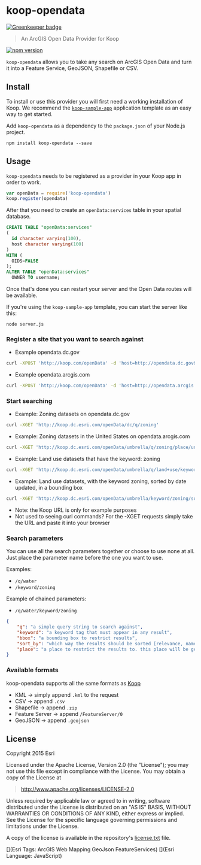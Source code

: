 # koop-opendata

[![Greenkeeper badge](https://badges.greenkeeper.io/koopjs/koop-opendata.svg)](https://greenkeeper.io/)

> An ArcGIS Open Data Provider for Koop

[![npm version][npm-img]][npm-url]

[npm-img]: https://img.shields.io/npm/v/koop-opendata.svg?style=flat-square
[npm-url]: https://www.npmjs.com/package/koop-opendata

`koop-opendata` allows you to take any search on ArcGIS Open Data and turn it into a Feature Service, GeoJSON, Shapefile or CSV.

## Install

To install or use this provider you will first need a working installation of Koop. We recommend the [`koop-sample-app`](https://github.com/koopjs/koop-sample-app) application template as an easy way to get started.

Add `koop-opendata` as a dependency to the `package.json` of your Node.js project.

```
npm install koop-opendata --save
```

## Usage

`koop-opendata` needs to be registered as a provider in your Koop app in order to work.

```js
var openData = require('koop-opendata')
koop.register(opendata)
```

After that you need to create an `openData:services` table in your spatial database.

```sql
CREATE TABLE "openData:services"
(
  id character varying(100),
  host character varying(100)
)
WITH (
  OIDS=FALSE
);
ALTER TABLE "openData:services"
  OWNER TO username;
```

Once that's done you can restart your server and the Open Data routes will be available.

If you're using the `koop-sample-app` template, you can start the server like this:

```
node server.js
```

### Register a site that you want to search against

- Example opendata.dc.gov
``` bash
curl -XPOST 'http://koop.com/openData' -d 'host=http://opendata.dc.gov&id=dc'
```
- Example opendata.arcgis.com
``` bash
curl -XPOST 'http://koop.com/openData' -d 'host=http://opendata.arcgis.com&id=umbrella'
```

### Start searching

- Example: Zoning datasets on opendata.dc.gov
```bash
curl -XGET 'http://koop.dc.esri.com/openData/dc/q/zoning'
```

- Example: Zoning datasets in the United States on opendata.arcgis.com
```bash
curl -XGET 'http://koop.dc.esri.com/openData/umbrella/q/zoning/place/united+states'
```

- Example: Land use datasets that have the keyword: zoning
```bash
curl -XGET 'http://koop.dc.esri.com/openData/umbrella/q/land+use/keyword/zoning'
```

- Example: Land use datasets, with the keyword zoning, sorted by date updated, in a bounding box
```bash
curl -XGET 'http://koop.dc.esri.com/openData/umbrella/keyword/zoning/sort_by/updated_at/bbox/135%2C1.014%2C-135%2C72.277'
```

* Note: the Koop URL is only for example purposes
* Not used to seeing curl commands? For the -XGET requests simply take the URL and paste it into your browser

### Search parameters

You can use all the search parameters together or choose to use none at all. Just place the parameter name before the one you want to use.

Examples:
- `/q/water`
- `/keyword/zoning`

Example of chained parameters:
- `/q/water/keyword/zoning`

```json
{
	"q": "a simple query string to search against",
	"keyword": "a keyword tag that must appear in any result",
	"bbox": "a bounding box to restrict results",
	"sort_by": "which way the results should be sorted [relevance, name, updated_at, created_at]",
	"place": "a place to restrict the results to. this place will be geocoded and used as a bounding box"
}
```

### Available formats

koop-opendata supports all the same formats as [Koop](http://github.com/esri/koop)

- KML -> simply append `.kml` to the request
- CSV -> append `.csv`
- Shapefile -> append `.zip`
- Feature Server -> append `/FeatureServer/0`
- GeoJSON -> append `.geojson`

## License

Copyright 2015 Esri

Licensed under the Apache License, Version 2.0 (the "License");
you may not use this file except in compliance with the License.
You may obtain a copy of the License at

> http://www.apache.org/licenses/LICENSE-2.0

Unless required by applicable law or agreed to in writing, software
distributed under the License is distributed on an "AS IS" BASIS,
WITHOUT WARRANTIES OR CONDITIONS OF ANY KIND, either express or implied.
See the License for the specific language governing permissions and
limitations under the License.

A copy of the license is available in the repository's [license.txt](license.txt) file.

[](Esri Tags: ArcGIS Web Mapping GeoJson FeatureServices)
[](Esri Language: JavaScript)
